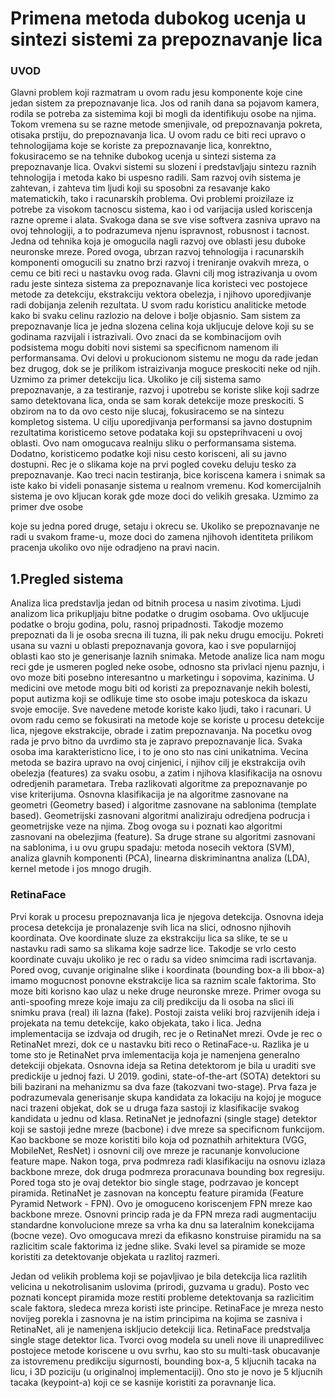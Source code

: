 
# Primena metoda dubokog ucenja u sintezi sistemi za prepoznavanje lica



### UVOD

Glavni problem koji razmatram u ovom radu jesu komponente koje cine jedan sistem
za prepoznavanje lica. Jos od ranih dana sa pojavom kamera, rodila se potreba za
sistemima koji bi mogli da identifikuju osobe na njima. Tokom vremena su se razne
metode smenjivale, od prepoznavanja pokreta, otisaka prstiju, do prepoznavanja
lica. U ovom radu ce biti reci upravo o tehnologijama koje se koriste za
prepoznavanje lica, konrektno, fokusiracemo se na tehnike dubokog ucenja u sintezi
sistema za prepoznavanje lica. Ovakvi sistemi su slozeni i predstavljaju sintezu
raznih tehnologija i metoda kako bi uspesno radili. Sam razvoj ovih sistema je
zahtevan, i zahteva tim ljudi koji su sposobni za resavanje kako matematickih, tako i
racunarskih problema. Ovi problemi proizilaze iz potrebe za visokom tacnoscu
sistema, kao i od varijacija usled koriscenja razne opreme i alata. Svakoga dana se
sve vise softvera zasniva upravo na ovoj tehnologiji, a to podrazumeva njenu
ispravnost, robusnost i tacnost. Jedna od tehnika koja je omogucila nagli razvoj ove
oblasti jesu duboke neuronske mreze. Pored ovoga, ubrzan razvoj tehnologija i
racunarskih komponenti omogucili su znatno brzi razvoj i treniranje ovakvih mreza, o
cemu ce biti reci u nastavku ovog rada.
Glavni cilj mog istrazivanja u ovom radu jeste sinteza sistema za prepoznavanje lica
koristeci vec postojece metode za detekciju, ekstrakciju vektora obelezja, i njihovo
uporedjivanje radi dobijanja zelenih rezultata.
U svom radu koristicu analiticke metode kako bi svaku celinu razlozio na delove i
bolje objasnio. Sam sistem za prepoznavanje lica je jedna slozena celina koja
ukljucuje delove koji su se godinama razvijali i istrazivali. Ovo znaci da se
kombinacijom ovih podsistema mogu dobiti novi sistemi sa specificnom namenom ili
performansama. Ovi delovi u prokucionom sistemu ne mogu da rade jedan bez
drugog, dok se je prilikom istraizivanja moguce preskociti neke od njih. Uzmimo za
primer detekciju lica. Ukoliko je cilj sistema samo prepoznavanje, a za testiranje,
razvoj i upotrebu se koriste slike koji sadrze samo detektovana lica, onda se sam
korak detekcije moze preskociti. S obzirom na to da ovo cesto nije slucaj,
fokusiracemo se na sintezu kompletog sistema.
U cilju uporedjivanja performansi sa javno dostupnim rezultatima koristicemo setove
podataka koji su opsteprihvaceni u ovoj oblasti. Ovo nam omogucava realniju sliku o
performansama sistema. Dodatno, koristicemo podatke koji nisu cesto korisceni, ali
su javno dostupni. Rec je o slikama koje na prvi pogled coveku deluju tesko za
prepoznavanje. Kao treci nacin testiranja, bice koriscena kamera i snimak sa iste
kako bi videli ponasanje sistema u realnom vremenu. Kod komercijalnih sistema je
ovo kljucan korak gde moze doci do velikih gresaka. Uzmimo za primer dve osobe


koje su jedna pored druge, setaju i okrecu se. Ukoliko se prepoznavanje ne radi u
svakom frame-u, moze doci do zamena njihovoh identiteta prilikom pracenja ukoliko
ovo nije odradjeno na pravi nacin.

## 1.Pregled sistema

Analiza lica predstavlja jedan od bitnih procesa u nasim zivotima. Ljudi analizom lica
prikupljaju bitne podatke o drugim osobama. Ovo ukljucuje podatke o broju godina,
polu, rasnoj pripadnosti. Takodje mozemo prepoznati da li je osoba srecna ili tuzna,
ili pak neku drugu emociju. Pokreti usana su vazni u oblasti prepoznavanja govora,
kao i sve popularnijoj oblasti kao sto je generisanje laznih snimaka. Metode analize
lica nam mogu reci gde je usmeren pogled neke osobe, odnosno sta privlaci njenu
paznju, i ovo moze biti posebno interesantno u marketingu i sopovima, kazinima. U
medicini ove metode mogu biti od koristi za prepoznavanje nekih bolesti, poput
autizma koji se odlikuje time sto osobe imaju poteskoca da iskazu svoje emocije.
Sve navedene metode koriste kako ljudi, tako i racunari.
U ovom radu cemo se fokusirati na metode koje se koriste u procesu detekcije lica,
njegove ekstrakcije, obrade i zatim prepoznavanja.
Na pocetku ovog rada je prvo bitno da uvrdimo sta je zapravo prepoznavanje lica.
Svaka osoba ima karakteristicno lice, i to je ono sto nas cini unikatnima. Vecina
metoda se bazira upravo na ovoj cinjenici, i njihov cilj je ekstrakcija ovih obelezja
(features) za svaku osobu, a zatim i njihova klasifikacija na osnovu odredjenih
parametara.
Treba razlikovati algoritme za prepoznavanje po vise kriterijuma. Osnovna
klasifikacija je na algoritme zasnovane na geometri (Geometry based) i algoritme
zasnovane na sablonima (template based). Geometrijski zasnovani algoritmi
analiziraju odredjena podrucja i geometrijske veze na njima. Zbog ovoga su i poznati
kao algoritmi zasnovani na obelezjima (feature). Sa druge strane su algoritmi
zasnovani na sablonima, i u ovu grupu spadaju: metoda nosecih vektora (SVM),
analiza glavnih komponenti (PCA), linearna diskriminantna analiza (LDA), kernel
metode i jos mnogo drugih.


### RetinaFace

Prvi korak u procesu prepoznavanja lica je njegova detekcija. Osnovna ideja procesa
detekcija je pronalazenje svih lica na slici, odnosno njihovih koordinata. Ove koordinate
sluze za ekstrakciju lica sa slike, te se u nastavku radi samo sa slikama koje sadrze lice.
Takodje se vrlo cesto koordinate cuvaju ukoliko je rec o radu sa video snimcima radi
iscrtavanja. Pored ovog, cuvanje originalne slike i koordinata (bounding box-a ili bbox-a)
imamo mogucnost ponovne ekstrakcije lica sa raznim scale faktorima. Sto moze biti korisno
kao ulaz u neke druge neuronske mreze. Primer ovoga su anti-spoofing mreze koje imaju za
cilj predikciju da li osoba na slici ili snimku prava (real) ili lazna (fake).
Postoji zaista veliki broj razvijenih ideja i projekata na temu detekcije, kako objekata, tako i
lica. Jedna implementacija se izdvaja od drugih, rec je o RetinaNet mrezi. Ovde je rec o
RetinaNet mrezi, dok ce u nastavku biti reco o RetinaFace-u. Razlika je u tome sto je
RetinaNet prva imlementacija koja je namenjena generalno detekciji objekata.
Osnovna ideja sa Retina detektorom je bila u uraditi sve predickije u jednoj fazi. U 2019.
godini, state-of-the-art (SOTA) detektori su bili bazirani na mehanizmu sa dva faze
(takozvani two-stage). Prva faza je podrazumevala generisanje skupa kandidata za lokaciju
na kojoj je moguce naci trazeni objekat, dok se u druga faza sastoji iz klasifikacije svakog
kandidata u jednu od klasa.
RetinaNet je jednofazni (single stage) detektor koji se sastoji jedne mreze (bacbone) i dve
mreze sa specificnom funkcijom. Kao backbone se moze koristiti bilo koja od poznathih
arhitektura (VGG, MobileNet, ResNet) i osnovni cilj ove mreze je racunanje konvolucione
feature mape. Nakon toga, prva podmreza radi klasifikaciju na osnovu izlaza backbone
mreze, dok druga podmreza proracunava bounding box regresiju.
Pored toga sto je ovaj detektor bio single stage, podrzavao je koncept piramida. RetinaNet je
zasnovan na konceptu feature piramida (Feature Pyramid Network - FPN). Ovo je
omoguceno koriscenjem FPN mreze kao backbone mreze. Osnovni princip rada je da FPN
mreza radi augmentaciju standardne konvolucione mreze sa vrha ka dnu sa lateralnim
konekcijama (bocne veze). Ovo omogucava mrezi da efikasno konstruise piramidu na sa
razlicitim scale faktorima iz jedne slike. Svaki level sa piramide se moze koristiti za
detektovanje objekata u razlitoj razmeri.


Jedan od velikih problema koji se pojavljivao je bila detekcija lica razlitih velicina u
nekotrolisanim uslovima (prirodi, guzvama u gradu). Posto vec poznati koncept piramida
moze restiti probleme detektovanja sa razlicitim scale faktora, sledeca mreza koristi iste
principe. RetinaFace je mreza nesto novijeg porekla i zasnovna je na istim principima na
kojima se zasniva i RetinaNet, ali je namenjena iskljucio detekciji lica.
RetinaFace predstvalja single stage detektor lica. Tvorci ovog modela su uneli nove ili
unapredilivec postojece metode koriscene u ovu svrhu, kao sto su multi-task obucavanje za
istovremenu predikciju sigurnosti, bounding box-a, 5 kljucnih tacaka na licu, i 3D poziciju (u
originalnoj implementaciji).
Ono sto je novo je 5 kljucnih tacaka (keypoint-a) koji ce se kasnije koristiti za poravnanje
lica.


